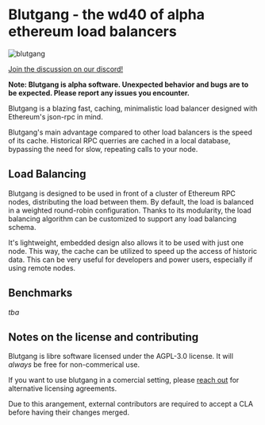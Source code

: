 # Blutgang - the wd40 of alpha ethereum load balancers
![blutgang](https://github.com/rainshowerLabs/blutgang/assets/55022497/06fe1dd3-0bc4-4b5d-bfc8-5573d6f78db3)

[Join the discussion on our discord!]()

**Note: Blutgang is alpha software. Unexpected behavior and bugs are to be expected. Please report any issues you encounter.**   

Blutgang is a blazing fast, caching, minimalistic load balancer designed with Ethereum's json-rpc in mind.

Blutgang's main advantage compared to other load balancers is the speed of its cache. Historical RPC querries are cached in a local database, bypassing the need for slow, repeating calls to your node.

## Load Balancing

Blutgang is designed to be used in front of a cluster of Ethereum RPC nodes, distributing the load between them. By default, the load is balanced in a weighted round-robin configuration. Thanks to its modularity, the load balancing algorithm can be customized to support any load balancing schema.

It's lightweight, embedded design also allows it to be used with just one node. This way, the cache can be utilized to speed up the access of historic data. This can be very useful for developers and power users, especially if using remote nodes.

## Benchmarks

*tba*

## Notes on the license and contributing

Blutgang is libre software licensed under the AGPL-3.0 license. It will *always* be free for non-commerical use.   

If you want to use blutgang in a comercial setting, please [reach out](https://rainshower.cloud/about) for alternative licensing agreements.   

Due to this arangement, external contributors are required to accept a CLA before having their changes merged.

